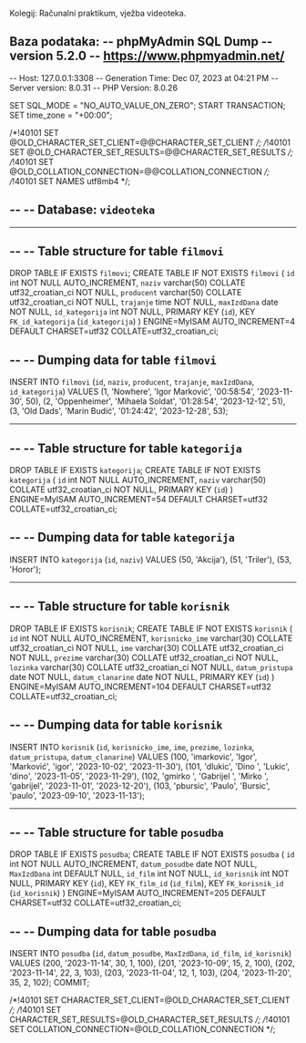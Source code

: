 Kolegij: Računalni praktikum, vježba videoteka.

Baza podataka:
-- phpMyAdmin SQL Dump
-- version 5.2.0
-- https://www.phpmyadmin.net/
--
-- Host: 127.0.0.1:3308
-- Generation Time: Dec 07, 2023 at 04:21 PM
-- Server version: 8.0.31
-- PHP Version: 8.0.26

SET SQL_MODE = "NO_AUTO_VALUE_ON_ZERO";
START TRANSACTION;
SET time_zone = "+00:00";


/*!40101 SET @OLD_CHARACTER_SET_CLIENT=@@CHARACTER_SET_CLIENT */;
/*!40101 SET @OLD_CHARACTER_SET_RESULTS=@@CHARACTER_SET_RESULTS */;
/*!40101 SET @OLD_COLLATION_CONNECTION=@@COLLATION_CONNECTION */;
/*!40101 SET NAMES utf8mb4 */;

--
-- Database: `videoteka`
--

-- --------------------------------------------------------

--
-- Table structure for table `filmovi`
--

DROP TABLE IF EXISTS `filmovi`;
CREATE TABLE IF NOT EXISTS `filmovi` (
  `id` int NOT NULL AUTO_INCREMENT,
  `naziv` varchar(50) COLLATE utf32_croatian_ci NOT NULL,
  `producent` varchar(50) COLLATE utf32_croatian_ci NOT NULL,
  `trajanje` time NOT NULL,
  `maxIzdDana` date NOT NULL,
  `id_kategorija` int NOT NULL,
  PRIMARY KEY (`id`),
  KEY `FK_id_kategorija` (`id_kategorija`)
) ENGINE=MyISAM AUTO_INCREMENT=4 DEFAULT CHARSET=utf32 COLLATE=utf32_croatian_ci;

--
-- Dumping data for table `filmovi`
--

INSERT INTO `filmovi` (`id`, `naziv`, `producent`, `trajanje`, `maxIzdDana`, `id_kategorija`) VALUES
(1, 'Nowhere', 'Igor Marković', '00:58:54', '2023-11-30', 50),
(2, 'Oppenheimer', 'Mihaela Soldat', '01:28:54', '2023-12-12', 51),
(3, 'Old Dads', 'Marin Budić', '01:24:42', '2023-12-28', 53);

-- --------------------------------------------------------

--
-- Table structure for table `kategorija`
--

DROP TABLE IF EXISTS `kategorija`;
CREATE TABLE IF NOT EXISTS `kategorija` (
  `id` int NOT NULL AUTO_INCREMENT,
  `naziv` varchar(50) COLLATE utf32_croatian_ci NOT NULL,
  PRIMARY KEY (`id`)
) ENGINE=MyISAM AUTO_INCREMENT=54 DEFAULT CHARSET=utf32 COLLATE=utf32_croatian_ci;

--
-- Dumping data for table `kategorija`
--

INSERT INTO `kategorija` (`id`, `naziv`) VALUES
(50, 'Akcija'),
(51, 'Triler'),
(53, 'Horor');

-- --------------------------------------------------------

--
-- Table structure for table `korisnik`
--

DROP TABLE IF EXISTS `korisnik`;
CREATE TABLE IF NOT EXISTS `korisnik` (
  `id` int NOT NULL AUTO_INCREMENT,
  `korisnicko_ime` varchar(30) COLLATE utf32_croatian_ci NOT NULL,
  `ime` varchar(30) COLLATE utf32_croatian_ci NOT NULL,
  `prezime` varchar(30) COLLATE utf32_croatian_ci NOT NULL,
  `lozinka` varchar(30) COLLATE utf32_croatian_ci NOT NULL,
  `datum_pristupa` date NOT NULL,
  `datum_clanarine` date NOT NULL,
  PRIMARY KEY (`id`)
) ENGINE=MyISAM AUTO_INCREMENT=104 DEFAULT CHARSET=utf32 COLLATE=utf32_croatian_ci;

--
-- Dumping data for table `korisnik`
--

INSERT INTO `korisnik` (`id`, `korisnicko_ime`, `ime`, `prezime`, `lozinka`, `datum_pristupa`, `datum_clanarine`) VALUES
(100, 'imarkovic', 'Igor', 'Marković', 'igor', '2023-10-02', '2023-11-30'),
(101, 'dlukic', 'Dino ', 'Lukic', 'dino', '2023-11-05', '2023-11-29'),
(102, 'gmirko ', 'Gabrijel ', 'Mirko ', 'gabrijel', '2023-11-01', '2023-12-20'),
(103, 'pbursic', 'Paulo', 'Bursic', 'paulo', '2023-09-10', '2023-11-13');

-- --------------------------------------------------------

--
-- Table structure for table `posudba`
--

DROP TABLE IF EXISTS `posudba`;
CREATE TABLE IF NOT EXISTS `posudba` (
  `id` int NOT NULL AUTO_INCREMENT,
  `datum_posudbe` date NOT NULL,
  `MaxIzdDana` int DEFAULT NULL,
  `id_film` int NOT NULL,
  `id_korisnik` int NOT NULL,
  PRIMARY KEY (`id`),
  KEY `FK_film_id` (`id_film`),
  KEY `FK_korisnik_id` (`id_korisnik`)
) ENGINE=MyISAM AUTO_INCREMENT=205 DEFAULT CHARSET=utf32 COLLATE=utf32_croatian_ci;

--
-- Dumping data for table `posudba`
--

INSERT INTO `posudba` (`id`, `datum_posudbe`, `MaxIzdDana`, `id_film`, `id_korisnik`) VALUES
(200, '2023-11-14', 30, 1, 100),
(201, '2023-10-09', 15, 2, 100),
(202, '2023-11-14', 22, 3, 103),
(203, '2023-11-04', 12, 1, 103),
(204, '2023-11-20', 35, 2, 102);
COMMIT;

/*!40101 SET CHARACTER_SET_CLIENT=@OLD_CHARACTER_SET_CLIENT */;
/*!40101 SET CHARACTER_SET_RESULTS=@OLD_CHARACTER_SET_RESULTS */;
/*!40101 SET COLLATION_CONNECTION=@OLD_COLLATION_CONNECTION */;
